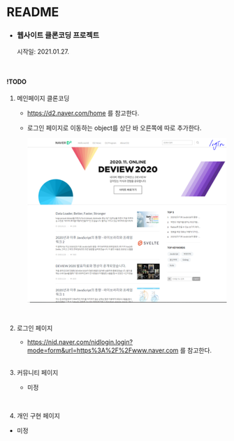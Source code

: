 # README

* ### 웹사이트 클론코딩 프로젝트

  시작일: 2021.01.27.

<br>



#### !TODO

1. 메인페이지 클론코딩

   * https://d2.naver.com/home 를 참고한다.

   * 로그인 페이지로 이동하는 object를 상단 바 오른쪽에 따로 추가한다.

     ![메인페이지](./readme_image/ex2.PNG)

   <br>

2. 로그인 페이지

   * https://nid.naver.com/nidlogin.login?mode=form&url=https%3A%2F%2Fwww.naver.com 를 참고한다.

   <br>

3. 커뮤니티 페이지

   * 미정

​     <br>

4.  개인 구현 페이지
   * 미정





